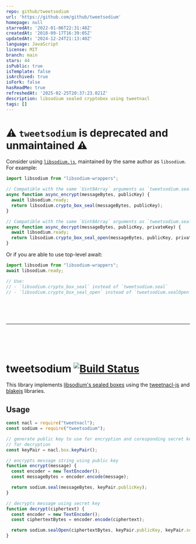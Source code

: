 ```yaml
---
repo: github/tweetsodium
url: 'https://github.com/github/tweetsodium'
homepage: null
starredAt: '2022-01-06T22:31:48Z'
createdAt: '2018-09-17T16:39:05Z'
updatedAt: '2024-12-24T21:13:40Z'
language: JavaScript
license: MIT
branch: main
stars: 44
isPublic: true
isTemplate: false
isArchived: true
isFork: false
hasReadMe: true
refreshedAt: '2025-02-25T20:37:23.021Z'
description: libsodium sealed cryptobox using tweetnacl
tags: []
---
```


# ⚠️ `tweetsodium` is deprecated and unmaintained ⚠️

Consider using [`libsodium.js`](https://github.com/jedisct1/libsodium.js), maintained by the same author as `libsodium`. For example:

```js
import libsodium from "libsodium-wrappers";

// Compatible with the same `Uint8Array` arguments as `tweetsodium.seal()`
async function async_encrypt(messageBytes, publicKey) {
  await libsodium.ready;
  return libsodium.crypto_box_seal(messageBytes, publicKey);
}

// Compatible with the same `Uint8Array` arguments as `tweetsodium.sealOpen()`
async function async_decrypt(messageBytes, publicKey, privateKey) {
  await libsodium.ready;
  return libsodium.crypto_box_seal_open(messageBytes, publicKey, privateKey);
}
```

Or if you are able to use top-level await:

```js
import libsodium from "libsodium-wrappers";
await libsodium.ready;

// Use:
// - `libsodium.crypto_box_seal` instead of `tweetsodium.seal`
// - `libsodium.crypto_box_seal_open` instead of `tweetsodium.sealOpen`
```

<br>
<br>
<br>

---

<br>
<br>
<br>

# tweetsodium [![Build Status](https://travis-ci.org/mastahyeti/tweetsodium.svg?branch=master)](https://travis-ci.org/mastahyeti/tweetsodium)

This library implements [libsodium's sealed boxes](https://download.libsodium.org/doc/public-key_cryptography/sealed_boxes) using the [tweetnacl-js](https://github.com/dchest/tweetnacl-js) and [blakejs](https://github.com/dcposch/blakejs) libraries.

## Usage

```javascript
const nacl = require("tweetnacl");
const sodium = require("tweetsodium");

// generate public key to use for encryption and coresponding secret key to use
// for decryption
const keyPair = nacl.box.keyPair();

// encrypts message string using public key
function encrypt(message) {
  const encoder = new TextEncoder();
  const messageBytes = encoder.encode(message);

  return sodium.seal(messageBytes, keyPair.publicKey);
}

// decrypts message using secret key
function decrypt(ciphertext) {
  const encoder = new TextEncoder();
  const ciphertextBytes = encoder.encode(ciphertext);

  return sodium.sealOpen(ciphertextBytes, keyPair.publicKey, keyPair.secretKey);
}
```
